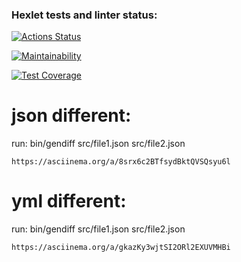### Hexlet tests and linter status:
[![Actions Status](https://github.com/bombom70/php-project-lvl2/workflows/hexlet-check/badge.svg)](https://github.com/bombom70/php-project-lvl2/actions)

[![Maintainability](https://api.codeclimate.com/v1/badges/42930ff95ce0504a1fd8/maintainability)](https://codeclimate.com/github/bombom70/php-project-lvl2/maintainability)

[![Test Coverage](https://api.codeclimate.com/v1/badges/42930ff95ce0504a1fd8/test_coverage)](https://codeclimate.com/github/bombom70/php-project-lvl2/test_coverage)


# json different:
run:
    bin/gendiff src/file1.json src/file2.json
    
    https://asciinema.org/a/8srx6c2BTfsydBktQVSQsyu6l

# yml different:
run:
    bin/gendiff src/file1.json src/file2.json
    
    https://asciinema.org/a/gkazKy3wjtSI2ORl2EXUVMHBi